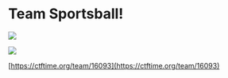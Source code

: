 # Team Sportsball!

![](http://i.imgur.com/sVkwF8R.gif)

![](https://ctftime.org/media/cache/95/e8/95e8f764be51f21e0a1b201221e726bc.png)

[https://ctftime.org/team/16093](https://ctftime.org/team/16093)
